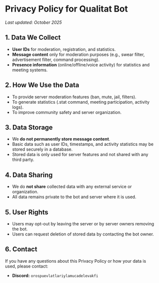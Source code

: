 # Privacy Policy for Qualitat Bot

_Last updated: October 2025_

## 1. Data We Collect
- **User IDs** for moderation, registration, and statistics.
- **Message content** only for moderation purposes (e.g., swear filter, advertisement filter, command processing).
- **Presence information** (online/offline/voice activity) for statistics and meeting systems.

## 2. How We Use the Data
- To provide server moderation features (ban, mute, jail, filters).
- To generate statistics (.stat command, meeting participation, activity logs).
- To improve community safety and server organization.

## 3. Data Storage
- We **do not permanently store message content**.  
- Basic data such as user IDs, timestamps, and activity statistics may be stored securely in a database.  
- Stored data is only used for server features and not shared with any third party.

## 4. Data Sharing
- We do **not share** collected data with any external service or organization.  
- All data remains private to the bot and server where it is used.

## 5. User Rights
- Users may opt-out by leaving the server or by server owners removing the bot.  
- Users can request deletion of stored data by contacting the bot owner.  

## 6. Contact
If you have any questions about this Privacy Policy or how your data is used, please contact:  

- **Discord:** `orospuevlatlariylamucadelevakfi`  
